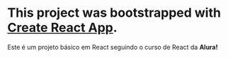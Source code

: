 # This project was bootstrapped with [Create React App](https://github.com/facebook/create-react-app).

Este é um projeto básico em React seguindo o curso de React da <b>Alura!</b>